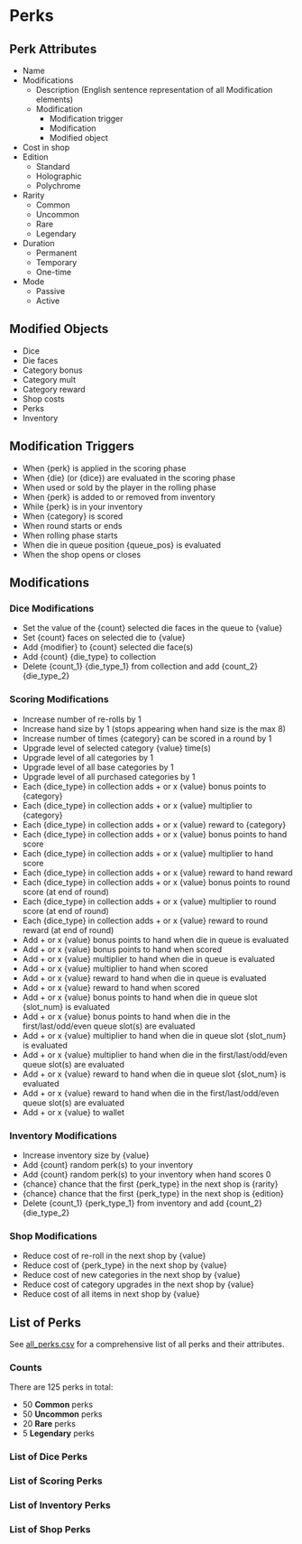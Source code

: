 # Perks

## Perk Attributes

- Name
- Modifications
  - Description (English sentence representation of all Modification elements)
  - Modification
    - Modification trigger
    - Modification
    - Modified object
- Cost in shop
- Edition
  - Standard
  - Holographic
  - Polychrome
- Rarity
  - Common
  - Uncommon
  - Rare
  - Legendary
- Duration
  - Permanent
  - Temporary
  - One-time
- Mode
  - Passive
  - Active

## Modified Objects

- Dice
- Die faces
- Category bonus
- Category mult
- Category reward
- Shop costs
- Perks
- Inventory

## Modification Triggers
 
- When {perk} is applied in the scoring phase
- When {die} (or {dice}) are evaluated in the scoring phase
- When used or sold by the player in the rolling phase
- When {perk} is added to or removed from inventory
- While {perk} is in your inventory
- When {category} is scored
- When round starts or ends
- When rolling phase starts
- When die in queue position {queue_pos} is evaluated
- When the shop opens or closes

## Modifications

### Dice Modifications

- Set the value of the {count} selected die faces in the queue to {value}
- Set {count} faces on selected die to {value}
- Add {modifier} to {count} selected die face(s)
- Add {count} {die_type} to collection
- Delete {count_1} {die_type_1} from collection and add {count_2} {die_type_2}

### Scoring Modifications

- Increase number of re-rolls by 1
- Increase hand size by 1 (stops appearing when hand size is the max 8)
- Increase number of times {category} can be scored in a round by 1
- Upgrade level of selected category {value} time(s)
- Upgrade level of all categories by 1
- Upgrade level of all base categories by 1
- Upgrade level of all purchased categories by 1
- Each {dice_type} in collection adds + or x {value} bonus points to {category}
- Each {dice_type} in collection adds + or x {value} multiplier to {category}
- Each {dice_type} in collection adds + or x {value} reward to {category}
- Each {dice_type} in collection adds + or x {value} bonus points to hand score
- Each {dice_type} in collection adds + or x {value} multiplier to hand score
- Each {dice_type} in collection adds + or x {value} reward to hand reward
- Each {dice_type} in collection adds + or x {value} bonus points to round score (at end of round)
- Each {dice_type} in collection adds + or x {value} multiplier to round score (at end of round)
- Each {dice_type} in collection adds + or x {value} reward to round reward (at end of round)
- Add + or x {value} bonus points to hand when die in queue is evaluated
- Add + or x {value} bonus points to hand when scored
- Add + or x {value} multiplier to hand when die in queue is evaluated
- Add + or x {value} multiplier to hand when scored
- Add + or x {value} reward to hand when die in queue is evaluated
- Add + or x {value} reward to hand when scored
- Add + or x {value} bonus points to hand when die in queue slot {slot_num} is evaluated
- Add + or x {value} bonus points to hand when die in the first/last/odd/even queue slot(s) are evaluated
- Add + or x {value} multiplier to hand when die in queue slot {slot_num} is evaluated
- Add + or x {value} multiplier to hand when die in the first/last/odd/even queue slot(s) are evaluated
- Add + or x {value} reward to hand when die in queue slot {slot_num} is evaluated
- Add + or x {value} reward to hand when die in the first/last/odd/even queue slot(s) are evaluated
- Add + or x {value} to wallet

### Inventory Modifications

- Increase inventory size by {value}
- Add {count} random perk(s) to your inventory
- Add {count} random perk(s) to your inventory when hand scores 0
- {chance} chance that the first {perk_type} in the next shop is {rarity}
- {chance} chance that the first {perk_type} in the next shop is {edition}
- Delete {count_1} {perk_type_1} from inventory and add {count_2} {die_type_2}

### Shop Modifications

- Reduce cost of re-roll in the next shop by {value}
- Reduce cost of {perk_type} in the next shop by {value}
- Reduce cost of new categories in the next shop by {value}
- Reduce cost of category upgrades in the next shop by {value}
- Reduce cost of all items in next shop by {value}

## List of Perks

See [all_perks.csv](all_perks.csv) for a comprehensive list of all perks and their attributes.

### Counts

There are 125 perks in total:

- 50 **Common** perks
- 50 **Uncommon** perks
- 20 **Rare** perks
- 5 **Legendary** perks

### List of Dice Perks

### List of Scoring Perks

### List of Inventory Perks

### List of Shop Perks
